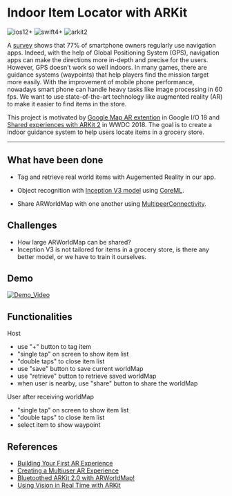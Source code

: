 # Indoor Item Locator with ARKit
![ios12+](https://img.shields.io/badge/ios-12%2B-blue.svg)
![swift4+](https://img.shields.io/badge/swift-4%2B-orange.svg)
![arkit2](https://img.shields.io/badge/arkit-2-brightgreen.svg)

A [survey](https://themanifest.com/app-development/popularity-google-maps-trends-navigation-apps-2018
) shows that 77% of smartphone owners regularly use navigation apps. Indeed, with the help of Global Positioning System (GPS), navigation apps can make the directions more in-depth and precise for the users. However, GPS doesn’t work so well indoors. In many games, there are guidance systems (waypoints) that help players find the mission target more easily. With the improvement of mobile phone performance, nowadays smart phone can handle heavy tasks like image processing in 60 fps. We want to use state-of-the-art technology like augmented reality (AR) to make it easier to find items in the store. 

This project is motivated by [Google Map AR extention](https://youtu.be/ogfYd705cRs?t=5098) in Google I/O 18 and [Shared experiences with ARKit 2](https://www.apple.com/newsroom/2018/06/apple-unveils-arkit-2/?videoid=0e9ddba360be9dd77ac4881ea2fa6cdb)  in WWDC 2018. 
The goal is to create a indoor guidance system to help users locate items in a grocery store. 


---

## What have been done

- Tag and retrieve real world items with Augemented Reality in our app. 

- Object recognition with [Inception V3 model](https://developer.apple.com/machine-learning/model-details/Inception-v3.txt) using [CoreML](https://developer.apple.com/documentation/coreml).
- Share ARWorldMap with one another using [MultipeerConnectivity](MultipeerConnectivity).

## Challenges
- How large ARWorldMap can be shared?
- Inception V3 is not tailored for items in a grocery store, is there any better model, or we have to train it ourselves.



## Demo
[![Demo_Video](https://github.com/Willjay90/Gotcha/blob/master/resources/youtube_demo.png)](https://youtu.be/jRBHVMcQzR0)

## Functionalities
Host
- use "+" button to tag item
- "single tap" on screen to show item list
- "double taps" to close item list
- use "save" button to save current worldMap
- use "retrieve" button to retrieve saved worldMap
- when user is nearby, use "share" button to share the worldMap

User after receiving worldMap
- "single tap" on screen to show item list
- "double taps" to close item list
- select item to show waypoint



## References
- [Building Your First AR Experience](https://developer.apple.com/documentation/arkit/building_your_first_ar_experience)
- [Creating a Multiuser AR Experience](https://developer.apple.com/documentation/arkit/creating_a_multiuser_ar_experience)
- [Bluetoothed ARKit 2.0 with ARWorldMap!](https://github.com/simformsolutions/ARKit2.0-Prototype)
- [Using Vision in Real Time with ARKit](https://github.com/eduDorus/PAWI/tree/master/prototypes/UsingVisionInRealTimeWithARKit)
